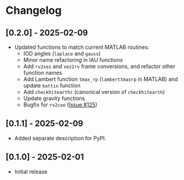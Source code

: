 # Changelog

## [0.2.0] - 2025-02-09
- Updated functions to match current MATLAB routines:
  - IOD angles (`laplace` and `gauss`)
  - Minor name refactoring in IAU functions
  - Add `rv2sez` and `sez2rv` frame conversions, and refactor other function names
  - Add Lambert function `tmax_rp` (`lamberttmaxrp` in MATLAB) and update `battin` function
  - Add `checkhitearthc` (canonical version of `checkhitearth`)
  - Update gravity functions
  - Bugfix for `rv2coe` ([Issue #125](https://github.com/CelesTrak/fundamentals-of-astrodynamics/issues/125))

## [0.1.1] - 2025-02-09
- Added separate description for PyPI.

## [0.1.0] - 2025-02-01
- Initial release
